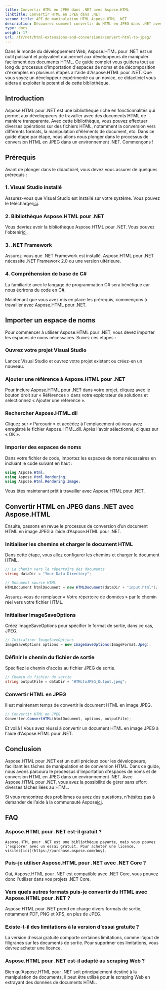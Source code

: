 ```yaml
---
title: Convertir HTML en JPEG dans .NET avec Aspose.HTML
linktitle: Convertir HTML en JPEG dans .NET
second_title: API de manipulation HTML Aspose.HTML .NET
description: Découvrez comment convertir du HTML en JPEG dans .NET avec Aspose.HTML pour .NET. Un guide étape par étape pour exploiter la puissance d'Aspose.HTML pour .NET.
type: docs
weight: 17
url: /fr/net/html-extensions-and-conversions/convert-html-to-jpeg/
---
```


Dans le monde du développement Web, Aspose.HTML pour .NET est un outil puissant et polyvalent qui permet aux développeurs de manipuler facilement des documents HTML. Ce guide complet vous guidera tout au long du processus d'importation d'espaces de noms et de décomposition d'exemples en plusieurs étapes à l'aide d'Aspose.HTML pour .NET. Que vous soyez un développeur expérimenté ou un novice, ce didacticiel vous aidera à exploiter le potentiel de cette bibliothèque.

## Introduction

Aspose.HTML pour .NET est une bibliothèque riche en fonctionnalités qui permet aux développeurs de travailler avec des documents HTML de manière transparente. Avec cette bibliothèque, vous pouvez effectuer diverses opérations sur des fichiers HTML, notamment la conversion vers différents formats, la manipulation d'éléments de document, etc. Dans ce guide étape par étape, nous allons nous plonger dans le processus de conversion HTML en JPEG dans un environnement .NET. Commençons !

## Prérequis

Avant de plonger dans le didacticiel, vous devez vous assurer de quelques prérequis :

### 1. Visual Studio installé
 Assurez-vous que Visual Studio est installé sur votre système. Vous pouvez le télécharger[ici](https://visualstudio.microsoft.com/downloads/).

### 2. Bibliothèque Aspose.HTML pour .NET
 Vous devriez avoir la bibliothèque Aspose.HTML pour .NET. Vous pouvez l'obtenir[ici](https://releases.aspose.com/html/net/).

### 3. .NET Framework
Assurez-vous que .NET Framework est installé. Aspose.HTML pour .NET nécessite .NET Framework 2.0 ou une version ultérieure.

### 4. Compréhension de base de C#
La familiarité avec le langage de programmation C# sera bénéfique car nous écrirons du code en C#.

Maintenant que vous avez mis en place les prérequis, commençons à travailler avec Aspose.HTML pour .NET.

## Importer un espace de noms

Pour commencer à utiliser Aspose.HTML pour .NET, vous devez importer les espaces de noms nécessaires. Suivez ces étapes :

### Ouvrez votre projet Visual Studio

Lancez Visual Studio et ouvrez votre projet existant ou créez-en un nouveau.

### Ajouter une référence à Aspose.HTML pour .NET

Pour inclure Aspose.HTML pour .NET dans votre projet, cliquez avec le bouton droit sur « Références » dans votre explorateur de solutions et sélectionnez « Ajouter une référence ».

### Rechercher Aspose.HTML.dll

Cliquez sur « Parcourir » et accédez à l'emplacement où vous avez enregistré le fichier Aspose.HTML.dll. Après l'avoir sélectionné, cliquez sur « OK ».

### Importer des espaces de noms

Dans votre fichier de code, importez les espaces de noms nécessaires en incluant le code suivant en haut :

```csharp
using Aspose.Html;
using Aspose.Html.Rendering;
using Aspose.Html.Rendering.Image;
```

Vous êtes maintenant prêt à travailler avec Aspose.HTML pour .NET.

## Convertir HTML en JPEG dans .NET avec Aspose.HTML

Ensuite, passons en revue le processus de conversion d’un document HTML en image JPEG à l’aide d’Aspose.HTML pour .NET.

### Initialiser les chemins et charger le document HTML

Dans cette étape, vous allez configurer les chemins et charger le document HTML.

```csharp
// Le chemin vers le répertoire des documents
string dataDir = "Your Data Directory";

// Document source HTML
HTMLDocument htmlDocument = new HTMLDocument(dataDir + "input.html");
```

Assurez-vous de remplacer « Votre répertoire de données » par le chemin réel vers votre fichier HTML.

### Initialiser ImageSaveOptions

Créez ImageSaveOptions pour spécifier le format de sortie, dans ce cas, JPEG.

```csharp
// Initialiser ImageSaveOptions
ImageSaveOptions options = new ImageSaveOptions(ImageFormat.Jpeg);
```

### Définir le chemin du fichier de sortie

Spécifiez le chemin d'accès au fichier JPEG de sortie.

```csharp
// Chemin du fichier de sortie
string outputFile = dataDir + "HTMLtoJPEG_Output.jpeg";
```

### Convertir HTML en JPEG

Il est maintenant temps de convertir le document HTML en image JPEG.

```csharp
// Convertir HTML en JPEG
Converter.ConvertHTML(htmlDocument, options, outputFile);
```

Et voilà ! Vous avez réussi à convertir un document HTML en image JPEG à l'aide d'Aspose.HTML pour .NET.

## Conclusion

Aspose.HTML pour .NET est un outil précieux pour les développeurs, facilitant les tâches de manipulation et de conversion HTML. Dans ce guide, nous avons parcouru le processus d'importation d'espaces de noms et de conversion HTML en JPEG dans un environnement .NET. Avec Aspose.HTML pour .NET, vous avez la possibilité de gérer sans effort diverses tâches liées au HTML.

 Si vous rencontrez des problèmes ou avez des questions, n'hésitez pas à demander de l'aide à la communauté Aspose[ici](https://forum.aspose.com/).

## FAQ

### Aspose.HTML pour .NET est-il gratuit ?
    Aspose.HTML pour .NET est une bibliothèque payante, mais vous pouvez l'explorer avec un essai gratuit. Pour acheter une licence, visitez[ici](https://purchase.aspose.com/buy).

### Puis-je utiliser Aspose.HTML pour .NET avec .NET Core ?
   Oui, Aspose.HTML pour .NET est compatible avec .NET Core, vous pouvez donc l'utiliser dans vos projets .NET Core.

### Vers quels autres formats puis-je convertir du HTML avec Aspose.HTML pour .NET ?
   Aspose.HTML pour .NET prend en charge divers formats de sortie, notamment PDF, PNG et XPS, en plus de JPEG.

### Existe-t-il des limitations à la version d’essai gratuite ?
   La version d'essai gratuite comporte certaines limitations, comme l'ajout de filigranes sur les documents de sortie. Pour supprimer ces limitations, vous devrez acheter une licence.

### Aspose.HTML pour .NET est-il adapté au scraping Web ?
   Bien qu'Aspose.HTML pour .NET soit principalement destiné à la manipulation de documents, il peut être utilisé pour le scraping Web en extrayant des données de documents HTML.